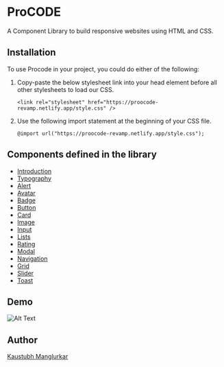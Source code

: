 # ProCODE
A Component Library to build responsive websites using HTML and CSS.

## Installation
To use Procode in your project, you could do either of the following:

1) Copy-paste the below stylesheet link into your head element before all other stylesheets to load our CSS.

    `<link rel="stylesheet" href="https://proocode-revamp.netlify.app/style.css" />`

2) Use the following import statement at the beginning of your CSS file.

     `@import url("https://proocode-revamp.netlify.app/style.css");`
  
## Components defined in the library

* [Introduction](https://proocode-revamp.netlify.app/intro/intro.html) 
* [Typography](https://proocode-revamp.netlify.app/text-utilities/text-utils.html)
* [Alert](https://proocode-revamp.netlify.app/alert/alert.html)
* [Avatar](https://proocode-revamp.netlify.app/avatar/avatar.html)
* [Badge](https://proocode-revamp.netlify.app/buttons/buttons.html)
* [Button](https://proocode.netlify.app/buttons/buttons.html)
* [Card](https://proocode-revamp.netlify.app/cards/cards.html)
* [Image](https://proocode-revamp.netlify.app/image/image.html)
* [Input](https://proocode-revamp.netlify.app/input/input.html)
* [Lists](https://proocode-revamp.netlify.app/lists/lists.html)
* [Rating](https://proocode-revamp.netlify.app/rating/rating.html)
* [Modal](https://proocode-revamp.netlify.app/modal/modal.html)
* [Navigation](https://proocode-revamp.netlify.app/navigation/nav.html)
* [Grid](https://proocode-revamp.netlify.app/grids/grids.html)
* [Slider](https://proocode-revamp.netlify.app/slider/slider.html)
* [Toast](https://proocode-revamp.netlify.app/toast/toast.html)

## Demo
![Alt Text](https://media.giphy.com/media/Nmf7je5cztENQNCRgh/giphy.gif)


## Author
 [Kaustubh Manglurkar](https://kaustubh-m.netlify.app/)

